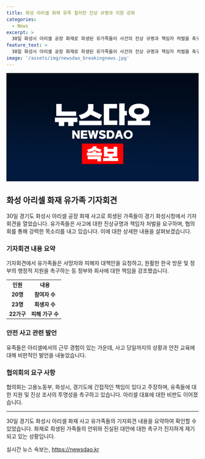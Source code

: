 ```yaml
---
title: 화성 아리셀 화재 유족 철저한 진상 규명과 지원 강화
categories:
  - News
excerpt: >
  30일 화성시 아리셀 공장 화재로 희생된 유가족들이 사건의 진상 규명과 책임자 처벌을 촉구하며 기자회견을 열었다. 20명의 유가족이 참여하여 고용노동부, 화성시, 경기도에 책임을 물었으며, 아리셀 대표의 미비한 대안과 사과에 대한 불만을 털어놓았다. 또한, 추모제와 추모의 벽 설치 등 시민들과 협의회 간 상호 소통을 강조하며, 협의회는 유족들에 대한 투명한 진상 조사 공유를 요구했다.
feature_text: >
  30일 화성시 아리셀 공장 화재로 희생된 유가족들이 사건의 진상 규명과 책임자 처벌을 촉구하며 기자회견을 열었다. 20명의 유가족이 참여하여 고용노동부, 화성시, 경기도에 책임을 물었으며, 아리셀 대표의 미비한 대안과 사과에 대한 불만을 털어놓았다. 또한, 추모제와 추모의 벽 설치 등 시민들과 협의회 간 상호 소통을 강조하며, 협의회는 유족들에 대한 투명한 진상 조사 공유를 요구했다.
image: '/assets/img/newsdao_breakingnews.jpg'
---
```


<p><img src="/assets/img/newsdao_breakingnews.jpg" alt="pcversion 속보" /></p>

<h2 data-ke-size="size26">화성 아리셀 화재 유가족 기자회견</h2>

<p data-ke-size="size16">30일 경기도 화성시 아리셀 공장 화재 사고로 희생된 가족들이 경기 화성시청에서 기자회견을 열었습니다. 유가족들은 사고에 대한 진상규명과 책임자 처벌을 요구하며, 협의회를 통해 강력한 목소리를 내고 있습니다. 이에 대한 상세한 내용을 살펴보겠습니다.</p>

<h3><b>기자회견 내용 요약</b></h3>

<p data-ke-size="size16">기자회견에서 유가족들은 사망자와 피해자 대책안을 요청하고, 원활한 한국 방문 및 정부의 행정적 지원을 촉구하는 등 정부와 회사에 대한 책임을 강조했습니다.</p>

<table>
    <tr>
        <td style="text-align: center; height: 17px;"><b>인원</b></td>
        <td style="text-align: center; height: 17px;"><b>내용</b></td>
    </tr>
    <tr>
        <td style="text-align: center; height: 17px;"><b>20명</b></td>
        <td style="text-align: center; height: 17px;"><b>참여자 수</b></td>
    </tr>
    <tr>
        <td style="text-align: center; height: 17px;"><b>23명</b></td>
        <td style="text-align: center; height: 17px;"><b>희생자 수</b></td>
    </tr>
    <tr>
        <td style="text-align: center; height: 17px;"><b>22가구</b></td>
        <td style="text-align: center; height: 17px;"><b>피해 가구 수</b></td>
    </tr>
</table>

<h3><b>안전 사고 관련 발언</b></h3>

<p data-ke-size="size16">유족들은 아리셀에서의 근무 경험이 있는 가운데, 사고 당일까지의 상황과 안전 교육에 대해 비판적인 발언을 내놓았습니다.</p>

<h3><b>협의회의 요구 사항</b></h3>

<p data-ke-size="size16">협의회는 고용노동부, 화성시, 경기도에 간접적인 책임이 있다고 주장하며, 유족들에 대한 지원 및 진상 조사의 투명성을 촉구하고 있습니다. 아리셀 대표에 대한 비판도 이어졌습니다.</p>

<hr>

<p data-ke-size="size16">30일 경기도 화성시 아리셀 화재 사고 유가족들의 기자회견 내용을 요약하여 확인할 수 있었습니다. 화재로 희생된 가족들의 안위와 진실된 대안에 대한 촉구가 진지하게 제기되고 있는 상황입니다. </p>
실시간 뉴스 속보는, <a href="https://newsdao.kr" rel="dofollow">https://newsdao.kr</a>


